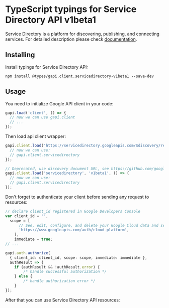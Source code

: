 # TypeScript typings for Service Directory API v1beta1

Service Directory is a platform for discovering, publishing, and connecting services. 
For detailed description please check [documentation](https://cloud.google.com/service-directory).

## Installing

Install typings for Service Directory API:

```
npm install @types/gapi.client.servicedirectory-v1beta1 --save-dev
```

## Usage

You need to initialize Google API client in your code:

```typescript
gapi.load('client', () => {
  // now we can use gapi.client
  // ...
});
```

Then load api client wrapper:

```typescript
gapi.client.load('https://servicedirectory.googleapis.com/$discovery/rest?version=v1beta1', () => {
  // now we can use:
  // gapi.client.servicedirectory
});
```

```typescript
// Deprecated, use discovery document URL, see https://github.com/google/google-api-javascript-client/blob/master/docs/reference.md#----gapiclientloadname----version----callback--
gapi.client.load('servicedirectory', 'v1beta1', () => {
  // now we can use:
  // gapi.client.servicedirectory
});
```

Don't forget to authenticate your client before sending any request to resources:

```typescript
// declare client_id registered in Google Developers Console
var client_id = '',
  scope = [
      // See, edit, configure, and delete your Google Cloud data and see the email address for your Google Account.
      'https://www.googleapis.com/auth/cloud-platform',
    ],
    immediate = true;
// ...

gapi.auth.authorize(
  { client_id: client_id, scope: scope, immediate: immediate },
  authResult => {
    if (authResult && !authResult.error) {
        /* handle successful authorization */
    } else {
        /* handle authorization error */
    }
});
```

After that you can use Service Directory API resources: <!-- TODO: make this work for multiple namespaces -->

```typescript
```
